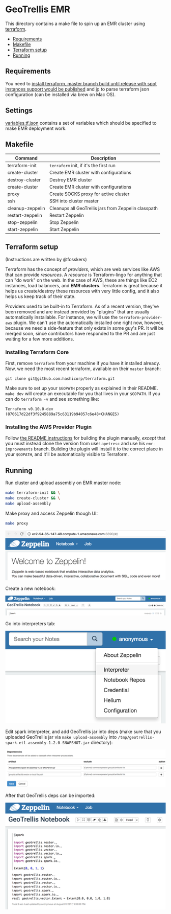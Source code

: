 # GeoTrellis EMR

This directory contains a make file to spin up an EMR cluster using [terraform](https://github.com/hashicorp/terraform).

- [Requirements](#requirements)
- [Makefile](#makefile)
- [Terraform setup](#terraform-setup)
- [Running](#running)

## Requirements

You need to [install terraform, master branch build until release with spot instances support would be published](#terraform) and [jq](https://stedolan.github.io/jq/) to parse terraform json configuration (can be installed via brew on Mac OS).

## Settings

[variables.tf.json](terraform/variables.tf.json) contains a set of variables which should be specified to make EMR deployment work.

## Makefile

| Command          | Description
|------------------|------------------------------------------------------------|
|terraform-init    |`terraform` init, if it's the first run                     |
|create-cluster    |Create EMR cluster with configurations                      |
|destroy-cluster   |Destroy EMR cluster                                         |
|create-cluster    |Create EMR cluster with configurations                      |
|proxy             |Create SOCKS proxy for active cluster                       |
|ssh               |SSH into cluster master                                     |
|cleanup-zeppelin  |Cleanups all GeoTrellis jars from Zeppelin classpath        |
|restart-zeppelin  |Restart Zeppelin                                            |
|stop-zeppelin     |Stop Zeppelin                                               |
|start-zeppelin    |Start Zeppelin                                              |

## Terraform setup

(Instructions are written by @fosskers)

Terraform has the concept of *providers*, which are web services like AWS that can
provide *resources*. A *resource* is Terraform-lingo for anything that can "do work"
on the web. In the case of AWS, these are things like EC2 instances, load balancers,
and **EMR clusters**. Terraform is great because it helps us create/destroy these resources
with very little config, and it also helps us keep track of their state.

Providers used to be built-in to Terraform. As of a recent version, they've been
removed and are instead provided by "plugins" that are usually automatically installable.
For instance, we will use the `terraform-provider-aws` plugin. We can't use the automatically
installed one right now, however, because we need a side-feature that only exists in some guy's
PR. It will be merged soon, since contributors have responded to the PR and are just waiting
for a few more additions.

### Installing Terraform Core

First, remove `terraform` from your machine if you have it installed already.
Now, we need the most recent terraform, available on their `master` branch:

```
git clone git@github.com:hashicorp/terraform.git
```

Make sure to set up your `$GOPATH` properly as explained in their README. `make dev` will
create an executable for you that lives in your `$GOPATH`. If you can do `terraform -v`
and see something like:

```
Terraform v0.10.0-dev (870617d22df3f9245889a75c63119b94057c6e48+CHANGES)
```

### Installing the AWS Provider Plugin

Follow [the README instructions](https://github.com/terraform-providers/terraform-provider-aws/)
for building the plugin manually, *except* that you must instead clone the version
from user `apetresc` and use his `emr-improvements` branch. Building the plugin
will install it to the correct place in your `$GOPATH`, and it'll be automatically
visible to Terraform.

## Running

Run cluster and upload assembly on EMR master node:

```bash
make terraform-init && \
make create-cluster && \
make upload-assembly
```

Make proxy and access Zeppelin though UI:

```bash
make proxy
```

![Zeppelin Welcome](./images/zeppelin-welcome.png)

Create a new notebook: 

![Zeppelin GeoTrellis Notebook](./images/zeppelin-geotrellis-notebook.png)

Go into interpreters tab:

![Zeppelin interpreters](./images/zeppelin-interpreters.png)

Edit spark interpreter, and add GeoTrellis jar into deps (make sure that you uploaded GeoTrellis 
jar via `make upload-assembly` into `/tmp/geotrellis-spark-etl-assembly-1.2.0-SNAPSHOT.jar` directory):

![Zeppelin interpreter edit](./images/zeppelin-interpreter-edit.png)

After that GeoTrellis deps can be imported:

![Zeppelin GeoTrellis example](./images/zeppelin-geotrellis-example.png)
